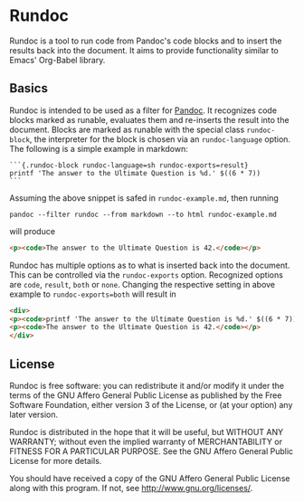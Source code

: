 # Rundoc

Rundoc is a tool to run code from Pandoc's code blocks and to insert the
results back into the document.  It aims to provide functionality similar to
Emacs' Org-Babel library.

## Basics

Rundoc is intended to be used as a filter for
[Pandoc](http://johnmacfarlane.net/pandoc).  It recognizes code blocks marked
as runable, evaluates them and re-inserts the result into the document.
Blocks are marked as runable with the special class `rundoc-block`, the
interpreter for the block is chosen via an `rundoc-language` option.  The
following is a simple example in markdown:

    ```{.rundoc-block rundoc-language=sh rundoc-exports=result}
    printf 'The answer to the Ultimate Question is %d.' $((6 * 7))
    ```

Assuming the above snippet is safed in `rundoc-example.md`, then running

    pandoc --filter rundoc --from markdown --to html rundoc-example.md

will produce

```html
<p><code>The answer to the Ultimate Question is 42.</code></p>
```

Rundoc has multiple options as to what is inserted back into the document.
This can be controlled via the `rundoc-exports` option.  Recognized options
are `code`, `result`, `both` or `none`.  Changing the respective setting in
above example to `rundoc-exports=both` will result in

```html
<div>
<p><code>printf 'The answer to the Ultimate Question is %d.' $((6 * 7))</code></p>
<p><code>The answer to the Ultimate Question is 42.</code></p>
</div>
```


## License

Rundoc is free software: you can redistribute it and/or modify it under the
terms of the GNU Affero General Public License as published by the Free
Software Foundation, either version 3 of the License, or (at your option) any
later version.


Rundoc is distributed in the hope that it will be useful, but WITHOUT ANY
WARRANTY; without even the implied warranty of MERCHANTABILITY or FITNESS FOR
A PARTICULAR PURPOSE.  See the GNU Affero General Public License for more
details.

You should have received a copy of the GNU Affero General Public License
along with this program.  If not, see <http://www.gnu.org/licenses/>.
